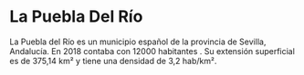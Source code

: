 # La Puebla Del Río
La Puebla del Río es un municipio español de la provincia de Sevilla, Andalucía. En 2018 contaba con  12000 habitantes . Su extensión superficial es de 375,14 km² y tiene una densidad de 3,2 hab/km².
